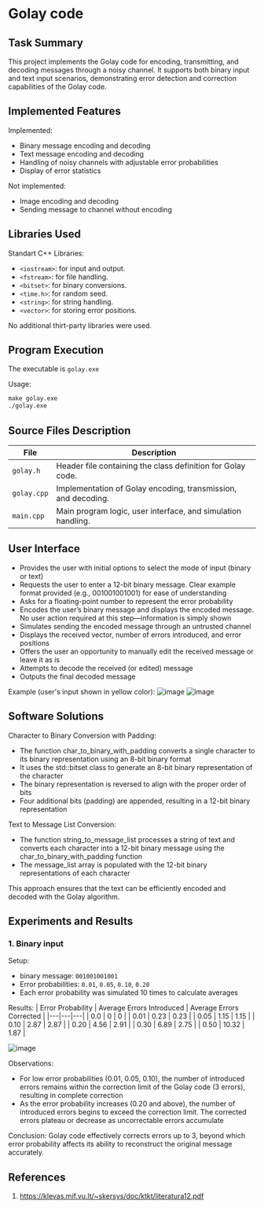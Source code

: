 # Golay code

## Task Summary
This project implements the Golay code for encoding, transmitting, and decoding messages through a noisy channel. It supports both binary input and text input scenarios, demonstrating error detection and correction capabilities of the Golay code.

## Implemented Features
Implemented:

 - Binary message encoding and decoding
 - Text message encoding and decoding
 - Handling of noisy channels with adjustable error probabilities
 - Display of error statistics

Not implemented:
 - Image encoding and decoding
 - Sending message to channel without encoding

## Libraries Used
Standart C++ Libraries:
 - ```<iostream>```: for input and output.
 - ```<fstream>```: for file handling.
 - ```<bitset>```: for binary conversions.
 - ```<time.h>```: for random seed.
 - ```<string>```: for string handling.
 - ```<vector>```: for storing error positions.

No additional thirt-party libraries were used.

## Program Execution
The executable is ```golay.exe```

Usage:
```cmd
make golay.exe
./golay.exe
```

## Source Files Description
| File  | Description  |
|---|---|
| ```golay.h```  | Header file containing the class definition for Golay code.  |
| ```golay.cpp```  | Implementation of Golay encoding, transmission, and decoding.  |
| ```main.cpp```  | Main program logic, user interface, and simulation handling.  |

## User Interface
- Provides the user with initial options to select the mode of input (binary or text)
- Requests the user to enter a 12-bit binary message. Clear example format provided (e.g., 001001001001) for ease of understanding
- Asks for a floating-point number to represent the error probability
- Encodes the user’s binary message and displays the encoded message. No user action required at this step—information is simply shown
- Simulates sending the encoded message through an untrusted channel
- Displays the received vector, number of errors introduced, and error positions
- Offers the user an opportunity to manually edit the received message or leave it as is
- Attempts to decode the received (or edited) message
- Outputs the final decoded message

Example (user's input shown in yellow color):
![image](https://github.com/user-attachments/assets/6f8855d8-9bf7-426d-8a22-a4a6b54fcbb1)
![image](https://github.com/user-attachments/assets/484f54a1-df5e-47eb-82b3-3f6897b4dad1)

## Software Solutions
Character to Binary Conversion with Padding:
- The function char_to_binary_with_padding converts a single character to its binary representation using an 8-bit binary format
- It uses the std::bitset class to generate an 8-bit binary representation of the character
- The binary representation is reversed to align with the proper order of bits
- Four additional bits (padding) are appended, resulting in a 12-bit binary representation

Text to Message List Conversion:
- The function string_to_message_list processes a string of text and converts each character into a 12-bit binary message using the char_to_binary_with_padding function
- The message_list array is populated with the 12-bit binary representations of each character

This approach ensures that the text can be efficiently encoded and decoded with the Golay algorithm.

## Experiments and Results

### 1. Binary input

Setup:
 - binary message: ```001001001001```
 - Error probabilities: ```0.01```, ```0.05```, ```0.10```, ```0.20```
 - Each error probability was simulated 10 times to calculate averages

Results:
| Error Probability  | Average Errors Introduced  | Average Errors Corrected |
|---|---|---|
| 0.0 | 0 | 0 |
| 0.01 | 0.23 | 0.23 |
| 0.05 | 1.15 | 1.15 |
| 0.10 | 2.87 | 2.87 |
| 0.20 | 4.56 | 2.91 |
| 0.30 | 6.89 | 2.75 |
| 0.50 | 10.32 | 1.87 |

![image](https://github.com/user-attachments/assets/9acc54f3-5781-4e30-a501-1314931ddc53)


Observations:
- For low error probabilities (0.01, 0.05, 0.10), the number of introduced errors remains within the correction limit of the Golay code (3 errors), resulting in complete correction
- As the error probability increases (0.20 and above), the number of introduced errors begins to exceed the correction limit. The corrected errors plateau or decrease as uncorrectable errors accumulate

Conclusion: Golay code effectively corrects errors up to 3, beyond which error probability affects its ability to reconstruct the original message accurately.

## References
1. https://klevas.mif.vu.lt/~skersys/doc/ktkt/literatura12.pdf
